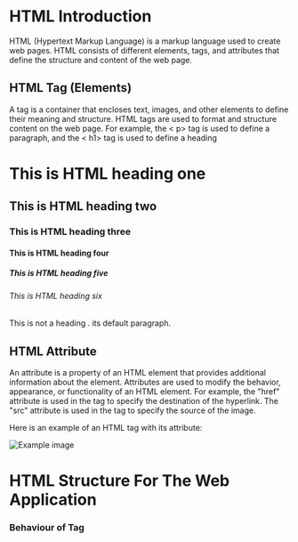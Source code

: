 <h1>HTML Introduction</h1>
<p>HTML (Hypertext Markup Language) is a markup language used to create web pages. HTML consists of different elements, tags, and attributes that define the structure and content of the web page.</p>
<h2>HTML Tag (Elements)</h2>
<p>A tag is a container that encloses text, images, and other elements to define their meaning and structure. HTML tags are used to format and structure content on the web page. For example, the < p> tag is used to define a paragraph, and the < h1> tag is used to define a heading</p>
<h1>This is HTML heading one</h1>
<h2>This is HTML heading two</h2>
<h3>This is HTML heading three</h3>
<h4>This is HTML heading four</h4>
<h5>This is HTML heading five</h5>
<h6>This is HTML heading six</h6>
<h7>This is not a heading . its default paragraph.</h7>
<h2>HTML Attribute</h2>
<p>An attribute is a property of an HTML element that provides additional information about the element. Attributes are used to modify the behavior, appearance, or functionality of an HTML element. For example, the "href" attribute is used in the tag to specify the destination of the hyperlink. The "src" attribute is used in the  tag to specify the source of the image.</p>
<p>Here is an example of an HTML tag with its attribute:</p>
    <img src="example.jpg" alt="Example image">
<h1>HTML Structure For The Web Application</h1>
<!DOCTYPE html>
<html lang="en">
<head>
    <meta charset="UTF-8">
    <meta http-equiv="X-UA-Compatible" content="IE=edge">
    <meta name="viewport" content="width=device-width, initial-scale=1.0">
    <meta name="description" content="HTML Structure With Meta Tag">
    <meta name="keywords" content="HTML, HTML5, HTML Template">
    <meta name="author" content="Ajay Rariyar">
    <title>HTML Structure</title>
</head>
<body>
 
    
</body>
</html>   
<h3>Behaviour of Tag</h3>
